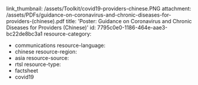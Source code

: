 link_thumbnail: /assets/Toolkit/covid19-providers-chinese.PNG
attachment: /assets/PDFs/guidance-on-coronavirus-and-chronic-diseases-for-providers-(chinese).pdf
title: 'Poster: Guidance on Coronavirus and Chronic Diseases for Providers (Chinese)'
id: 7795c0e0-1186-464e-aae3-bc22de8bc3a1
resource-category:
  - communications
resource-language:
  - chinese
resource-region:
  - asia
resource-source:
  - rtsl
resource-type:
  - factsheet
  - covid19
